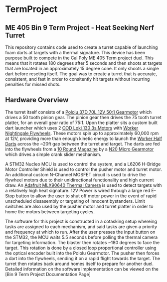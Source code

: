 # TermProject
## ME 405 Bin 9 Term Project - Heat Seeking Nerf Turret

 This repository contains code used to create a turret capable of launching foam darts at targets with a thermal signature. This device has been purpose built to compete in the Cal Poly ME 405 Term project duel. This means that it rotates 180 degrees after 5 seconds and then shoots at targets that are located in an approximately 15 degree cone. It only shoots a single dart before reseting itself. The goal was to create a turret that is accurate, consistent, and fast in order to consitently hit targets without incurring penalties for missed shots.

 ## Hardware Overview

 The turret itself consists of a [Pololu 37D 70L 12V 50:1 Gearmotor](https://www.pololu.com/product/4753/resources) which drives a 50 tooth pinion gear. The pinion gear then drives the 75 tooth turret platter, for an overall gear ratio of 75:1. Upon the platter sits a custom built dart launcher which uses 2 [OOD Loki 130 3s Motors](https://outofdarts.com/products/loki-130-3s-high-rpm-neo-motor-for-nerf-blasters) with [Worker Nightingale Flywheels](https://outofdarts.com/products/nightingale-flywheel-pair?_pos=6&_sid=e8fd52227&_ss=r). These motors spin up to approximately 60,000 rpm at 12V, providing more than enough kinetic energy to launch the [Worker Half Darts](https://outofdarts.com/products/worker-short-darts-200-pack-gen3-glow-tip) across the ~20ft gap between the turret and target. The darts are fed into the flywheels from a [10 Round Magazine](https://outofdarts.com/products/worker-10-round-talon-short-dart-magazine) by a [N20 Micro Gearmotor](https://outofdarts.com/products/n20-metal-gear-motor-micro-size-300-3000rmp-multiple-options) which drives a simple crank slider mechanism.

 A STM32 Nucleo MCU is used to control the system, and a L6206 H-Bridge Motor Controller Shield is used to control the pusher motor and turret motor. An additional custom N-Channel MOSFET circuit is used to drive the flywheel motors due to their unidirectional functionality and high current draw. An [Adafruit MLX90640 Thermal Camera](https://www.adafruit.com/product/4407) is used to detect targets with a relatively high heat signature. 12V Power is wired through a large red E-Stop button to allow the user to shut off motor power in the event of rapid unscheduled dissasembly or targeting of innocent bystanders. Limit switches are also used by the pusher motor and turret platter in order to home the motors between targeting cycles.  

 The software for this project is constructed in a cotasking setup whereing tasks are assigned to each mechanism, and said tasks are given a priority and frequency at which to run. After the user presses the input button on the STM32, the MCU waits 5.5 seconds before polling the thermal camera for targeting information. The blaster then rotates ~180 degrees to face the target. This rotation is done by a closed loop proportional controller using the optical encoder built into the Pololu Gearmotor. The pusher then forces a dart into the flywheels, sending it on a rapid flight towards the target. The turret then rotates back around homes itself to prepare for another duel. Detailed information on the software implementation can be viewed on the [Bin 9 Term Project Documentation Page]
